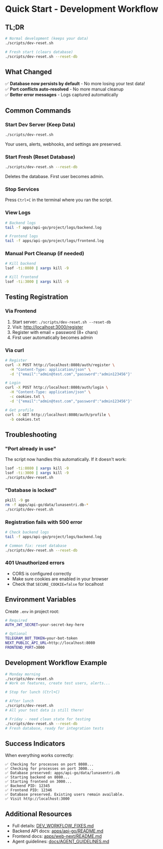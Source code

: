 # Quick Start - Development Workflow

## TL;DR

```bash
# Normal development (keeps your data)
./scripts/dev-reset.sh

# Fresh start (clears database)
./scripts/dev-reset.sh --reset-db
```

## What Changed

✅ **Database now persists by default** - No more losing your test data!  
✅ **Port conflicts auto-resolved** - No more manual cleanup  
✅ **Better error messages** - Logs captured automatically  

## Common Commands

### Start Dev Server (Keep Data)

```bash
./scripts/dev-reset.sh
```

Your users, alerts, webhooks, and settings are preserved.

### Start Fresh (Reset Database)

```bash
./scripts/dev-reset.sh --reset-db
```

Deletes the database. First user becomes admin.

### Stop Services

Press `Ctrl+C` in the terminal where you ran the script.

### View Logs

```bash
# Backend logs
tail -f apps/api-go/project/logs/backend.log

# Frontend logs  
tail -f apps/api-go/project/logs/frontend.log
```

### Manual Port Cleanup (if needed)

```bash
# Kill backend
lsof -ti:8080 | xargs kill -9

# Kill frontend
lsof -ti:3000 | xargs kill -9
```

## Testing Registration

### Via Frontend

1. Start server: `./scripts/dev-reset.sh --reset-db`
2. Visit: <http://localhost:3000/register>
3. Register with email + password (8+ chars)
4. First user automatically becomes admin

### Via curl

```bash
# Register
curl -X POST http://localhost:8080/auth/register \
  -H "Content-Type: application/json" \
  -d '{"email":"admin@test.com","password":"admin123456"}'

# Login
curl -X POST http://localhost:8080/auth/login \
  -H "Content-Type: application/json" \
  -c cookies.txt \
  -d '{"email":"admin@test.com","password":"admin123456"}'

# Get profile
curl -X GET http://localhost:8080/auth/profile \
  -b cookies.txt
```

## Troubleshooting

### "Port already in use"

The script now handles this automatically. If it doesn't work:

```bash
lsof -ti:8080 | xargs kill -9
lsof -ti:3000 | xargs kill -9
./scripts/dev-reset.sh
```

### "Database is locked"

```bash
pkill -9 go
rm -f apps/api-go/data/lunasentri.db-*
./scripts/dev-reset.sh
```

### Registration fails with 500 error

```bash
# Check backend logs
tail -f apps/api-go/project/logs/backend.log

# Common fix: reset database
./scripts/dev-reset.sh --reset-db
```

### 401 Unauthorized errors

- CORS is configured correctly
- Make sure cookies are enabled in your browser
- Check that `SECURE_COOKIE=false` for localhost

## Environment Variables

Create `.env` in project root:

```bash
# Required
AUTH_JWT_SECRET=your-secret-key-here

# Optional
TELEGRAM_BOT_TOKEN=your-bot-token
NEXT_PUBLIC_API_URL=http://localhost:8080
FRONTEND_PORT=3000
```

## Development Workflow Example

```bash
# Monday morning
./scripts/dev-reset.sh
# Work on features, create test users, alerts...

# Stop for lunch (Ctrl+C)

# After lunch
./scripts/dev-reset.sh
# All your test data is still there!

# Friday - need clean state for testing
./scripts/dev-reset.sh --reset-db
# Fresh database, ready for integration tests
```

## Success Indicators

When everything works correctly:

```
✅ Checking for processes on port 8080...
✅ Checking for processes on port 3000...
✅ Database preserved: apps/api-go/data/lunasentri.db
✅ Starting backend on 8080...
✅ Starting frontend on 3000...
✅ Backend PID: 12345
✅ Frontend PID: 12346
✅ Database preserved. Existing users remain available.
✅ Visit http://localhost:3000
```

## Additional Resources

- Full details: [DEV_WORKFLOW_FIXES.md](./DEV_WORKFLOW_FIXES.md)
- Backend API docs: [apps/api-go/README.md](./apps/api-go/README.md)
- Frontend docs: [apps/web-next/README.md](./apps/web-next/README.md)
- Agent guidelines: [docs/AGENT_GUIDELINES.md](./docs/AGENT_GUIDELINES.md)
